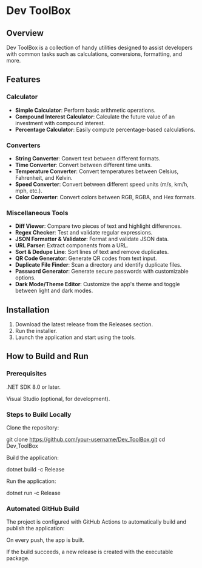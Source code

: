 # Dev ToolBox

## Overview
Dev ToolBox is a collection of handy utilities designed to assist developers with common tasks such as calculations, conversions, formatting, and more.

## Features

### Calculator
- **Simple Calculator**: Perform basic arithmetic operations.
- **Compound Interest Calculator**: Calculate the future value of an investment with compound interest.
- **Percentage Calculator**: Easily compute percentage-based calculations.

### Converters
- **String Converter**: Convert text between different formats.
- **Time Converter**: Convert between different time units.
- **Temperature Converter**: Convert temperatures between Celsius, Fahrenheit, and Kelvin.
- **Speed Converter**: Convert between different speed units (m/s, km/h, mph, etc.).
- **Color Converter**: Convert colors between RGB, RGBA, and Hex formats.

### Miscellaneous Tools
- **Diff Viewer**: Compare two pieces of text and highlight differences.
- **Regex Checker**: Test and validate regular expressions.
- **JSON Formatter & Validator**: Format and validate JSON data.
- **URL Parser**: Extract components from a URL.
- **Sort & Dedupe Line**: Sort lines of text and remove duplicates.
- **QR Code Generator**: Generate QR codes from text input.
- **Duplicate File Finder**: Scan a directory and identify duplicate files.
- **Password Generator**: Generate secure passwords with customizable options.
- **Dark Mode/Theme Editor**: Customize the app's theme and toggle between light and dark modes.

## Installation
1. Download the latest release from the Releases section.
2. Run the installer.
3. Launch the application and start using the tools.

## How to Build and Run

### Prerequisites

.NET SDK 8.0 or later.

Visual Studio (optional, for development).

### Steps to Build Locally

Clone the repository:

git clone https://github.com/your-username/Dev_ToolBox.git
cd Dev_ToolBox

Build the application:

dotnet build -c Release

Run the application:

dotnet run -c Release

### Automated GitHub Build

The project is configured with GitHub Actions to automatically build and publish the application:

On every push, the app is built.

If the build succeeds, a new release is created with the executable package.
